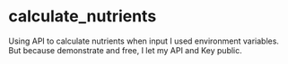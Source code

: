# calculate_nutrients
Using API to calculate nutrients when input
I used environment variables. But because demonstrate and free, I let my API and Key public.
